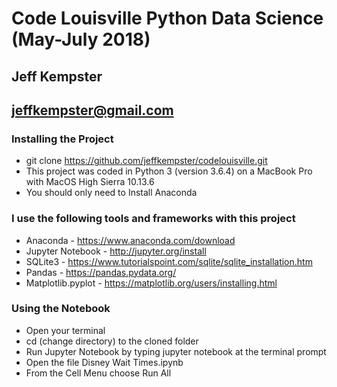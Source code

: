 # Code Louisville Python Data Science (May-July 2018)
## Jeff Kempster
## jeffkempster@gmail.com

### Installing the Project
- git clone https://github.com/jeffkempster/codelouisville.git 
- This project was coded in Python 3 (version 3.6.4) on a MacBook Pro with MacOS High Sierra 10.13.6
- You should only need to Install Anaconda

### I use the following tools and frameworks with this project
- Anaconda - https://www.anaconda.com/download
- Jupyter Notebook - http://jupyter.org/install
- SQLite3 - https://www.tutorialspoint.com/sqlite/sqlite_installation.htm
- Pandas - https://pandas.pydata.org/
- Matplotlib.pyplot - https://matplotlib.org/users/installing.html

### Using the Notebook
- Open your terminal
- cd (change directory) to the cloned folder
- Run Jupyter Notebook by typing jupyter notebook at the terminal prompt
- Open the file Disney Wait Times.ipynb
- From the Cell Menu choose Run All

